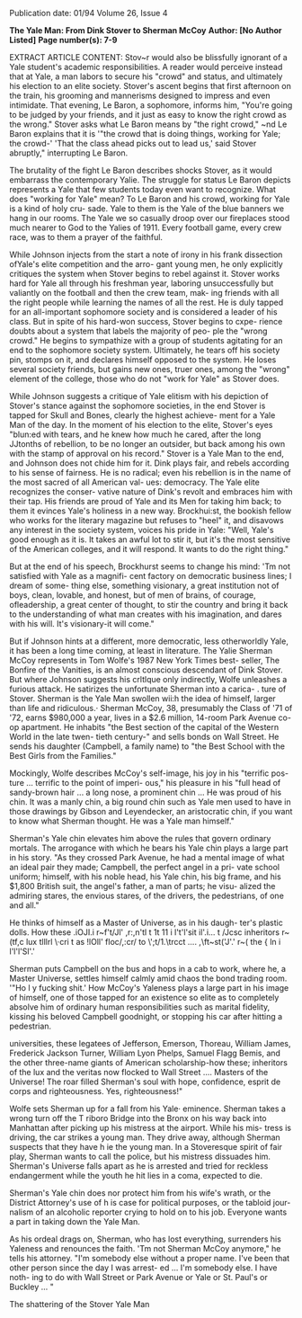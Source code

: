 Publication date: 01/94
Volume 26, Issue 4

**The Yale Man: From Dink Stover to Sherman McCoy**
**Author: [No Author Listed]**
**Page number(s): 7-9**

EXTRACT ARTICLE CONTENT:
Stov~r would also be blissfully ignorant of a Yale student's 
academic responsibilities. A reader would perceive instead 
that at Yale, a man labors to secure his "crowd" and status, 
and ultimately his election to an elite society. 
Stover's ascent begins that first afternoon on the train, 
his grooming and mannerisms designed to impress and even 
intimidate. That evening, Le Baron, a sophomore, informs 
him, "You're going to be judged by your friends, and it 
just as easy to know the right crowd as the 
wrong." 
Stover asks what Le Baron means 
by "the right crowd," ~nd Le Baron 
explains that it is '"the crowd that 
is doing things, working for Yale; 
the crowd-' 
'That the class ahead picks 
out to lead us,' said Stover 
abruptly," interrupting Le 
Baron. 

The brutality of the fight 
Le Baron describes shocks 
Stover, as it would embarrass 
the contemporary Yalie. The 
struggle for status Le Baron 
depicts represents a Yale 
that few students today 
even want to recognize. 
What does "working for 
Yale" mean? To Le Baron 
and his crowd, working for 
Yale is a kind of holy cru-
sade. Yale to them is the 
Yale of the blue banners we hang in our rooms. The Yale we 
so casually droop over our fireplaces stood much nearer to 
God to the Yalies of 1911. Every football game, every crew 
race, was to them a prayer of the faithful. 

While Johnson injects from the start a note of irony in 
his frank dissection ofYale's elite competition and the arro-
gant young men, he only explicitly critiques the system 
when Stover begins to rebel against it. Stover works hard for 
Yale all through his freshman year, laboring unsuccessfully 
but valiantly on the football and then the crew team, mak-
ing friends with all the right people while learning the 
names of all the rest. He is duly tapped for an all-important 
sophomore society and is considered a leader of his class. 
But in spite of his hard-won success, Stover begins to cxpe-
rience doubts about a system that labels the majority of peo-
ple the "wrong crowd." He begins to sympathize with a 
group of students agitating for an end to the sophomore 
society system. Ultimately, he tears off his society pin, 
stomps on it, and declares himself opposed to the system. 
He loses several society friends, but gains new ones, truer 
ones, among the "wrong" element of the college, those who 
do not "work for Yale" as Stover does. 

While Johnson suggests a critique of Yale 
elitism with his depiction of Stover's stance 
against the sophomore societies, in the 
end Stover is tapped for Skull and 
Bones, clearly the highest achieve-
ment for a Yale Man of the day. 
In the moment of his election to 
the elite, Stover's eyes "blun:ed 
with tears, and he knew how 
much he cared, after the long 
JJtonths of rebellion, to be no 
longer an outsider, but back 
among his own with the stamp 
of approval on his record." 
Stover is a Yale Man to 
the end, and Johnson does not 
chide him for it. Dink plays 
fair, and rebels according to 
his sense of fairness. He is 
no radical; even his rebellion 
is in the name of the most 
sacred of all American val-
ues: democracy. The Yale 
elite recognizes the conser-
vative nature of Dink's revolt and embraces him with their 
tap. His friends are proud of Yale and its Men for taking 
him back; to them it evinces Yale's holiness in a new way. 
Brockhui:st, the bookish fellow who works for the literary 
magazine but refuses to "heel" it, and disavows any interest 
in the society system, voices his pride in Yale: "Well, Yale's 
good enough as it is. It takes an awful lot to stir it, but it's 
the most sensitive of the American colleges, and it will 
respond. It wants to do the right thing." 

But at the end of his speech, Brockhurst seems to 
change his mind: 'Tm not satisfied with Yale as a magnifi-
cent factory on democratic business lines; I dream of some-
thing else, something visionary, a great institution not of 
boys, clean, lovable, and honest, but of men of brains, of 
courage, ofleadership, a great center of 
thought, to stir the country and bring 
it back to the understanding of what 
man creates with his imagination, and 
dares with his will. It's visionary-it 
will come." 

But if Johnson hints at a different, 
more democratic, less otherworldly 
Yale, it has been a long time coming, 
at least in literature. The Yalie 
Sherman McCoy represents in Tom 
Wolfe's 1987 New York Times best-
seller, The Bonfire of the Vanities, is an 
almost conscious descendant of Dink 
Stover. But where Johnson suggests his 
crltlque only indirectly, Wolfe 
unleashes a furious attack. He satirizes 
the unfortunate Sherman into a carica-
. ture of Stover. Sherman is the Yale 
Man swollen wii:h the idea of himself, 
larger than life and ridiculous.· 
Sherman McCoy, 38, presumably the 
Class of '71 of '72, earns $980,000 a 
year, lives in a $2.6 million, 14-room 
Park Avenue co-op apartment. He 
inhabits "the Best section of the capital 
of the Western World in the late twen-
tieth century-" and sells bonds on 
Wall Street. He sends his 
daughter (Campbell, a 
family name) to 
"the Best School 
with the Best 
Girls 
from 
the 
Families." 

Mockingly, Wolfe describes McCoy's 
self-image, his joy in his "terrific pos-
ture ... terrific to the point of imperi-
ous," his pleasure in his "full head of 
sandy-brown hair ... a long nose, a 
prominent chin ... He was proud of his 
chin. It was a manly chin, a big round 
chin such as Yale men used to have in 
those drawings by Gibson and 
Leyendecker, an aristocratic chin, if 
you want to know what Sherman 
thought. He was a Yale man himself." 

Sherman's Yale chin elevates him 
above the rules that govern ordinary 
mortals. The arrogance with which he 
bears his Yale chin plays a large part in 
his story. "As they crossed Park 
Avenue, he had a mental image of 
what an ideal pair they made; 
Campbell, the perfect angel in a pri-
vate school uniform; himself, with his 
noble head, his Yale chin, his big 
frame, and his $1,800 British suit, the 
angel's father, a man of parts; he visu-
alized the admiring stares, the envious 
stares, of the drivers, the pedestrians, 
of one and all." 

He thinks 
of himself 
as a Master 
of 
Universe, as 
in his daugh-
ter's plastic dolls. 
How these .iOJI.i r~f't/Jl' 
,r:,n'tl t 1t 11 i l't'l'sit il'.i... t /Jcsc 
inheritors r~(tf,c lux tlllrl 
\·cri t as !lOll' floc/,:cr/ to 
\\';t/1.\trcct .... ,\ft~st('J'.' r~( 
the { ln i l'l'l'Sl'.' 

Sherman puts 
Campbell on the bus and hops in a 
cab to work, where he, a 
Master 
Universe, settles 
himself calmly 
amid 
chaos 
the bond 
trading 
room. 
'"Ho l y 
fucking 
shit.' How 
McCoy's 
Yaleness plays a large 
part in his image of himself, 
one of those tapped for an existence so 
elite as to completely absolve him of 
ordinary human responsibilities such 
as marital fidelity, kissing his beloved 
Campbell goodnight, or stopping his 
car after hitting a 
pedestrian. 

universities, 
these legatees of 
Jefferson, Emerson, 
Thoreau, William James, 
Frederick Jackson Turner, William 
Lyon Phelps, Samuel Flagg Bemis, and 
the other three-name giants of 
American scholarship-how these; 
inheritors of the lux and the veritas 
now flocked to Wall Street .... Masters 
of the Universe! The roar filled 
Sherman's soul with hope, confidence, 
esprit de corps and righteousness. Yes, 
righteousness!" 

Wolfe sets Sherman up for a fall 
from his Yale· eminence. Sherman 
takes a wrong turn off the T riboro 
Bridge into the Bronx on his way back 
into Manhattan after picking up his 
mistress at the airport. While his mis-
tress is driving, the car strikes a young 
man. They drive away, although 
Sherman suspects that they have h ie 
the young man. In a Stoveresque spirit 
of fair play, Sherman wants to call the 
police, but his mistress dissuades him. 
Sherman's Universe falls apart as 
he is arrested and tried for reckless 
endangerment while the youth he hit 
lies in a coma, expected to die. 

Sherman's Yale chin does nor protect 
him from his wife's wrath, or the 
District Attorney's use of h is case for 
political purposes, or the tabloid jour-
nalism of an alcoholic reporter crying 
to hold on to his job. Everyone wants 
a part in taking down the Yale Man. 

As his ordeal drags on, Sherman, 
who has lost everything, surrenders his 
Yaleness and renounces the faith. 'Tm 
not Sherman McCoy anymore," he 
tells his attorney. "I'm somebody else 
without a proper name. I've been that 
other person since the day I was arrest-
ed ... I'm somebody else. I have noth-
ing to do with Wall Street or Park 
Avenue or Yale or St. Paul's or 
Buckley ... " 

The shattering of the Stover Yale Man